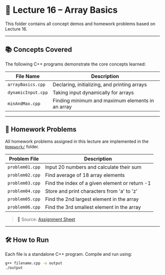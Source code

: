 # 📘 Lecture 16 – Array Basics

This folder contains all concept demos and homework problems based on Lecture 16.

---

## 📚 Concepts Covered

The following C++ programs demonstrate the core concepts learned:

| File Name         | Description                                         |
|------------------|-----------------------------------------------------|
| `arrayBasics.cpp` | Declaring, initializing, and printing arrays       |
| `dynamicInput.cpp`| Taking input dynamically for arrays                |
| `minAndMax.cpp`   | Finding minimum and maximum elements in an array   |

---

## 🧠 Homework Problems

All homework problems assigned in this lecture are implemented in the [`Homework/`](./Homework) folder.

| Problem File                             | Description                                     |
|------------------------------------------|-------------------------------------------------|
| `problem01.cpp`    | Input 20 numbers and calculate their sum        |
| `problem02.cpp`         | Find average of 18 array elements               |
| `problem03.cpp`    | Find the index of a given element or return -1  |
| `problem04.cpp` | Store and print characters from 'a' to 'z'      |
| `problem05.cpp`  | Find the 2nd largest element in the array       |
| `problem06.cpp`  | Find the 3rd smallest element in the array       |

> 📄 Source: [Assignment Sheet](https://docs.google.com/document/d/1a1ksRBwXyhZQWNxIb2SeiGkbzO0xTES50fjd9bAiOh8/)

---

## 🛠️ How to Run

Each file is a standalone C++ program. Compile and run using:
```bash
g++ filename.cpp -o output
./output
